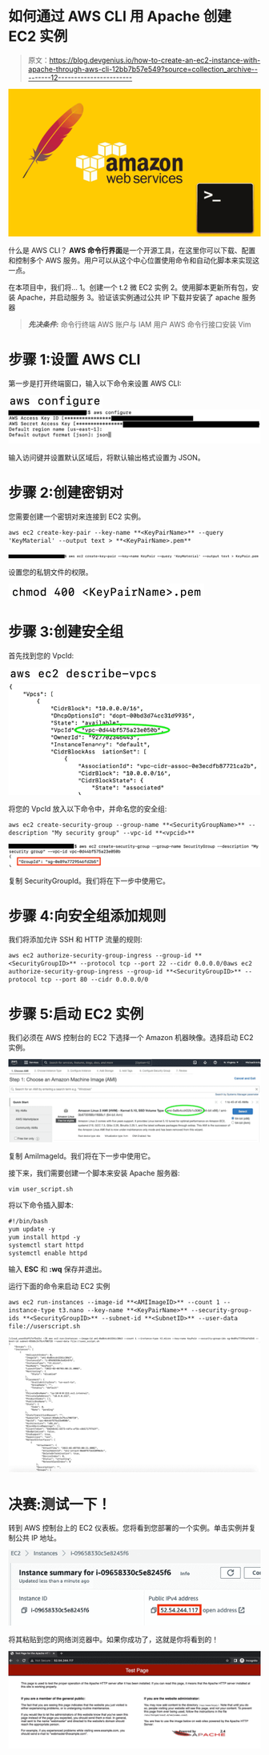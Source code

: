 # 如何通过 AWS CLI 用 Apache 创建 EC2 实例

> 原文：<https://blog.devgenius.io/how-to-create-an-ec2-instance-with-apache-through-aws-cli-12bb7b57e549?source=collection_archive---------12----------------------->

![](img/fa2a311dac1e77a865de15b5bd5ae1b5.png)

什么是 AWS CLI？
**AWS 命令行界面**是一个开源工具，在这里你可以下载、配置和控制多个 AWS 服务。用户可以从这个中心位置使用命令和自动化脚本来实现这一点。

在本项目中，我们将…
1。创建一个 t.2 微 EC2 实例
2。使用脚本更新所有包，安装 Apache，并启动服务
3。验证该实例通过公共 IP 下载并安装了 apache 服务器

> ***先决条件:***
> 命令行终端
> AWS 账户与 IAM 用户
> AWS 命令行接口安装
> Vim

# 步骤 1:设置 AWS CLI

第一步是打开终端窗口，输入以下命令来设置 AWS CLI:

![](img/39ad592d46d14e2ca916e81ada501800.png)![](img/18181625a6a6099539ffa92f235cdfdf.png)

输入访问键并设置默认区域后，将默认输出格式设置为 JSON。

# 步骤 2:创建密钥对

您需要创建一个密钥对来连接到 EC2 实例。

```
aws ec2 create-key-pair --key-name **<KeyPairName>** --query 'KeyMaterial' --output text > **<KeyPairName>.pem**
```

![](img/9885e3c3fb8deca35e580df701cebe52.png)

设置您的私钥文件的权限。

![](img/c9ebc90b2d7b1f2459422ecab0ac5e6f.png)

# 步骤 3:创建安全组

首先找到您的 VpcId:

![](img/cbfe45a1e03e6764413c1d8e95e9ee45.png)![](img/639bae7fe5ddd95aeeec506d193bd1c7.png)

将您的 VpcId 放入以下命令中，并命名您的安全组:

```
aws ec2 create-security-group --group-name **<SecurityGroupName>** --description "My security group" --vpc-id **<vpcid>**
```

![](img/65242dd21409f5912456c23745c2a163.png)

复制 SecurityGroupId。我们将在下一步中使用它。

# 步骤 4:向安全组添加规则

我们将添加允许 SSH 和 HTTP 流量的规则:

```
aws ec2 authorize-security-group-ingress --group-id **<SecurityGroupID>** --protocol tcp --port 22 --cidr 0.0.0.0/0aws ec2 authorize-security-group-ingress --group-id **<SecurityGroupID>** --protocol tcp --port 80 --cidr 0.0.0.0/0
```

# 步骤 5:启动 EC2 实例

我们必须在 AWS 控制台的 EC2 下选择一个 Amazon 机器映像。选择启动 EC2 实例。

![](img/5b2290f708b3c4d12011783a4679ae78.png)

复制 AmiImageId。我们将在下一步中使用它。

接下来，我们需要创建一个脚本来安装 Apache 服务器:

```
vim user_script.sh
```

将以下命令插入脚本:

```
#!/bin/bash
yum update -y
yum install httpd -y
systemctl start httpd
systemctl enable httpd
```

输入 **ESC** 和 **:wq** 保存并退出。

运行下面的命令来启动 EC2 实例

```
aws ec2 run-instances --image-id **<AMIImageID>** --count 1 --instance-type t3.nano --key-name **<KeyPairName>** --security-group-ids **<SecurityGroupID>** --subnet-id **<SubnetID>** --user-data file://userscript.sh
```

![](img/7d7bc6bd589fb5443535931a8abf2bd7.png)

# 决赛:测试一下！

转到 AWS 控制台上的 EC2 仪表板。您将看到您部署的一个实例。单击实例并复制公共 IP 地址。

![](img/0446a421b33d0de995551c86fae3c633.png)

将其粘贴到您的网络浏览器中。如果你成功了，这就是你将看到的！

![](img/09747c3bfb6cdcae328daa07ed0b6278.png)